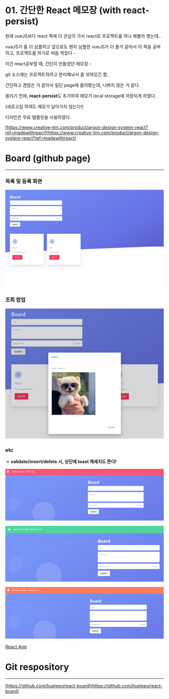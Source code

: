 # 01. 간단한 React 메모장 (with react-persist)

원래 vueJS보다 react 쪽에 더 관심이 가서 react로 프로젝트를 하나 해볼까 했는데..

vueJS가 좀 더 심플하고 앞으로도 왠지 심플한 vueJS가 더 뜰거 같아서 이 쪽을 공부하고, 프로젝트를 하기로 마음 먹었다 -

이건 react공부할 때, 간단히 만들었던 메모장 -

git 소스에는 프로젝트하려고 분리해놔서 좀 섞여있긴 함..

간단하고 괜찮은 거 같아서 일단 page에 올려봤는데, 나쁘지 않은 거 같다.

올리기 전에, **react-persist**도 추가하여 메모가 local storage에 저장되게 하였다.

(새로고침 하여도 메모가 날아가지 않는다!)

디자인은 무료 템플릿을 사용하였다.

[https://www.creative-tim.com/product/argon-design-system-react?ref=madewithreact](https://www.creative-tim.com/product/argon-design-system-react?ref=madewithreact)

# Board (github page)

---

### 목록 및 등록 화면

![vuepress](../.vuepress/public/img/project/01/1.png)

### 조회 팝업

![vuepress](../.vuepress/public/img/project/01/2.png)

### etc

→ **validate/insert/delete 시, 상단에 toast 메세지도 뜬다!**

![vuepress](../.vuepress/public/img/project/01/3.png)

![vuepress](../.vuepress/public/img/project/01/4.png)

![vuepress](../.vuepress/public/img/project/01/5.png)

[React App](https://hueleev.github.io/react-board/)

# Git respository

---

[https://github.com/hueleev/react-board](https://github.com/hueleev/react-board)